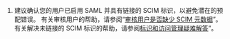 1. 建议确认您的用户已启用 SAML 并具有链接的 SCIM 标识，以避免潜在的预配错误。 有关审核用户的帮助，请参阅“[审核用户是否缺少 SCIM 元数据](/organizations/managing-saml-single-sign-on-for-your-organization/troubleshooting-identity-and-access-management#auditing-users-for-missing-scim-metadata)”。 有关解决未链接的 SCIM 标识的帮助，请参阅[标识和访问管理疑难解答](/organizations/managing-saml-single-sign-on-for-your-organization/troubleshooting-identity-and-access-management)”。
